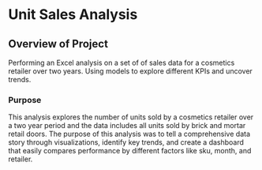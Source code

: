 

# **Unit Sales Analysis**

## Overview of Project
Performing an Excel analysis on a set of of sales data for a cosmetics retailer over two years. Using models to explore different KPIs and uncover trends.

### Purpose
This analysis explores the number of units sold by a cosmetics retailer over a two year period and the data includes all units sold by brick and mortar retail doors. The purpose of this analysis was to tell a comprehensive data story through visualizations, identify key trends, and create a dashboard that easily compares performance by different factors like sku, month, and retailer. 

